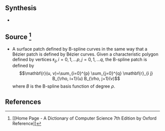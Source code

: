 ## Synthesis
- 
## Source [^1]
- A surface patch defined by B-spline curves in the same way that a Bézier patch is defined by Bézier curves. Given a characteristic polygon defined by vertices $\mathbf{r}_{i j}, i=0,1, \ldots p, j=0,1, \ldots q$, the B-spline patch is defined by$$\mathbf{r}(u, v)=\sum_{i=0}^{p} \sum_{j=0}^{q} \mathbf{r}_{i j} B_{\rho, i+1}(u) B_{\rho, j+1}(v)$$where $B$ is the B-spline basis function of degree $\rho$.
## References

[^1]: [[Home Page - A Dictionary of Computer Science 7th Edition by Oxford Reference]]